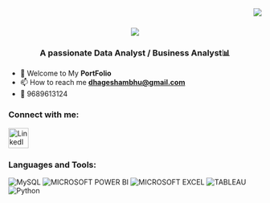 <img align="right" src="https://visitor-badge.laobi.icu/badge?page_id=Sambhaji-Dhage.Sambhaji-Dhage" />


<h1 align="center">
    <img src="https://readme-typing-svg.herokuapp.com/?font=Righteous&size=35&center=true&vCenter=true&width=500&height=70&duration=4000&lines=Hi+There!+👋;+I'm+Sambhaji+Dhage!;" />
</h1>


<h3 align="center">A passionate Data Analyst / Business Analyst📊</h3>




- 📄 Welcome to My **PortFolio**
- 📫 How to reach me **dhageshambhu@gmail.com**
- 📱 9689613124

<h3 align="left">Connect with me:</h3>
<p align="left">
<a href="https://linkedin.com/in/sambhaji-dhage">
  <img src="https://upload.wikimedia.org/wikipedia/commons/c/ca/LinkedIn_logo_initials.png" alt="LinkedIn" width="40" height="40">
</a>






<h3 align="left">Languages and Tools:</h3>

![MySQL](https://img.shields.io/badge/MySql-%2300f.svg?style=plastic&logo=mysql&logoColor=white) ![MICROSOFT POWER BI](https://img.shields.io/badge/Power_BI-f3f110?style=plastic&logo=POWERBI&logoColor=0c0c0c) ![MICROSOFT EXCEL](https://img.shields.io/badge/MS_Excel-5be830?style=plastic&logo=excelI&logoColor=0c0c0c) ![TABLEAU](https://img.shields.io/badge/TABLEAU-ffffff?style=plastic&logo=TABLEAUI&logoColor=0c0c0c) ![Python](https://img.shields.io/badge/python-3670A0?style=plastic&logo=python&logoColor=ffdd54)






<!---
Sambhaji-Dhage/Sambhaji-Dhage is a ✨ special ✨ repository because its `README.md` (this file) appears on your GitHub profile.
You can click the Preview link to take a look at your changes.
--->
